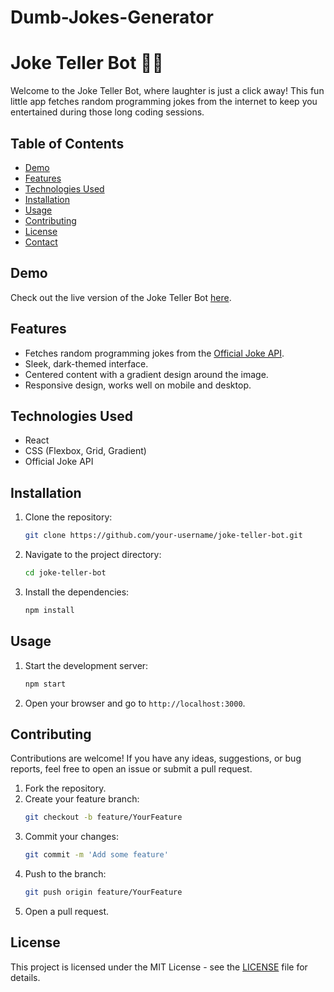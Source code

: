 # Dumb-Jokes-Generator
# Joke Teller Bot 🤖😂

Welcome to the Joke Teller Bot, where laughter is just a click away! This fun little app fetches random programming jokes from the internet to keep you entertained during those long coding sessions.

## Table of Contents
- [Demo](#demo)
- [Features](#features)
- [Technologies Used](#technologies-used)
- [Installation](#installation)
- [Usage](#usage)
- [Contributing](#contributing)
- [License](#license)
- [Contact](#contact)

## Demo

Check out the live version of the Joke Teller Bot [here](https://your-live-demo-link.com).

## Features
- Fetches random programming jokes from the [Official Joke API](https://official-joke-api.appspot.com/jokes/programming/random).
- Sleek, dark-themed interface.
- Centered content with a gradient design around the image.
- Responsive design, works well on mobile and desktop.

## Technologies Used
- React
- CSS (Flexbox, Grid, Gradient)
- Official Joke API

## Installation

1. Clone the repository:
    ```bash
    git clone https://github.com/your-username/joke-teller-bot.git
    ```
2. Navigate to the project directory:
    ```bash
    cd joke-teller-bot
    ```
3. Install the dependencies:
    ```bash
    npm install
    ```

## Usage

1. Start the development server:
    ```bash
    npm start
    ```
2. Open your browser and go to `http://localhost:3000`.

## Contributing

Contributions are welcome! If you have any ideas, suggestions, or bug reports, feel free to open an issue or submit a pull request.

1. Fork the repository.
2. Create your feature branch:
    ```bash
    git checkout -b feature/YourFeature
    ```
3. Commit your changes:
    ```bash
    git commit -m 'Add some feature'
    ```
4. Push to the branch:
    ```bash
    git push origin feature/YourFeature
    ```
5. Open a pull request.

## License

This project is licensed under the MIT License - see the [LICENSE](LICENSE) file for details.

